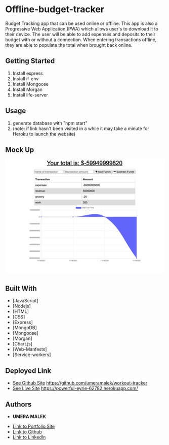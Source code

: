 # Offline-budget-tracker
Budget Tracking app that can be used online or offline.  This app is also a Progressive Web Application (PWA) which allows user's to download it to their device. The user will be able to add expenses and deposits to their budget with or without a connection. When entering transactions offline, they are able to populate the total when brought back online. 

## Getting Started
1. Install express
2. Install if-env
3. Install Mongoose
4. Install Morgan
5. Install life-server


## Usage 
1. generate database with "npm start"
 2. (note: if link hasn't been visited in a while it may take a minute for Heroku to launch the website)

## Mock Up
![](img/budget-tracker.png)

## Built With

* [JavaScript]
* [Nodejs]
* [HTML] 
* [CSS]
* [Express]
* [MongoDB]
* [Mongoose]
* [Morgan]
* [Chart.js]
* [Web-Manfests]
* [Service-workers]

## Deployed Link

* [See Github Site](#) https://github.com/umeramalek/workout-tracker
* [See Live Site](#) https://powerful-eyrie-62782.herokuapp.com/ 



## Authors

* **UMERA MALEK** 

- [Link to Portfolio Site](https://umeramalek.github.io/umeramalek-portfolio-3/)
- [Link to Github](https://github.com/umeramalek)
- [Link to LinkedIn](www.linkedin.com/in/umeramalek)

